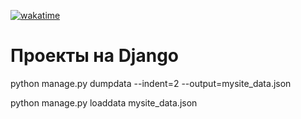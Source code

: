 <a href="https://wakatime.com/badge/user/018c3f04-b140-41f9-a489-5b0143d153f5/project/018de578-9163-460a-abb2-7896d2b66f48"><img src="https://wakatime.com/badge/user/018c3f04-b140-41f9-a489-5b0143d153f5/project/018de578-9163-460a-abb2-7896d2b66f48.svg" alt="wakatime"></a>

# Проекты на Django

python manage.py dumpdata --indent=2 --output=mysite_data.json

python manage.py loaddata mysite_data.json
